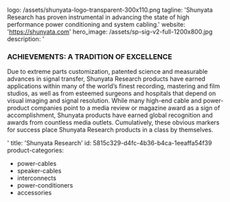 logo: /assets/shunyata-logo-transparent-300x110.png
tagline: 'Shunyata Research has proven instrumental in advancing the state of high performance power conditioning and system cabling.'
website: 'https://shunyata.com'
hero_image: /assets/sp-sig-v2-full-1200x800.jpg
description: '<h3>ACHIEVEMENTS: A TRADITION OF EXCELLENCE</h3><p>Due to extreme parts customization, patented science and measurable advances in signal transfer, Shunyata Research products have earned applications within many of the world’s finest recording, mastering and film studios, as well as from esteemed surgeons and hospitals that depend on visual imaging and signal resolution. While many high-end cable and power-product companies point to a media review or magazine award as a sign of accomplishment, Shunyata products have earned global recognition and awards from countless media outlets. Cumulatively, these obvious markers for success place Shunyata Research products in a class by themselves.</p>'
title: 'Shunyata Research'
id: 5815c329-d4fc-4b36-b4ca-1eeaffa54f39
product-categories:
  - power-cables
  - speaker-cables
  - interconnects
  - power-conditioners
  - accessories
